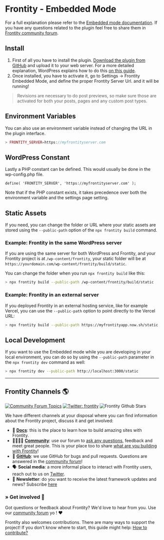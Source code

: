 # Frontity - Embedded Mode

For a full explanation please refer to the [Embedded mode documentation](https://api.frontity.org/frontity-plugins/embedded-mode). If you have any questions related to the plugin feel free to share them in [Frontity community forum](https://community.frontity.org/).

## Install

1. First of all you have to install the plugin. [Download the plugin from GitHub](https://github.com/frontity/frontity-embedded/archive/refs/heads/master.zip) and upload it to your web server. For a more detailed explanation, WordPress explains how to do this [on this guide](https://wordpress.org/support/article/managing-plugins/#manual-plugin-installation).
2. Once installed, you have to activate it, go to Settings -> Frontity Embedded Mode, and define the proper Frontity Server Url. and it will be running!

> Revisions are necessary to do post previews, so make sure those are activated for both your posts, pages and any custom post types.

## Environment Variables

You can also use an environment variable instead of changing the URL in the plugin interface.

```php
> FRONTITY_SERVER=https://myfrontityserver.com
```

## WordPress Constant

Lastly a PHP constant can be defined. This would usually be done in the wp-config.php file.

```
define( 'FRONTITY_SERVER', 'https://myfrontityserver.com' );
```

Note that if the PHP constant exists, it takes precedence over both the environment variable and the settings page setting.

## Static Assets

If you need, you can change the folder or URL where your static assets are stored using the `--public-path` option of the `npx frontity build` command.

### Example: Frontity in the same WordPress server

If you are using the same server for both WordPress and Frontity, and your Frontity project is at `/wp-content/frontity`, your static folder will be at `https://yourdomain.com/wp-content/frontity/build/static`.

You can change the folder when you run `npx frontity build` like this:

```bash
> npx frontity build --public-path /wp-content/frontity/build/static
```

### Example: Frontity in an external server

If you deployed Frontity in an external hosting service, like for example Vercel, you can use the `--public-path` option to point directly to the Vercel URL:

```bash
> npx frontity build --public-path https://myfrontityapp.now.sh/static
```

## Local Development

If you want to use the Embedded mode while you are developing in your local environment, you can do so by using the `--public-path` parameter in the `npx frontity dev` command as well:

```bash
> npx frontity dev --public-path http://localhost:3000/static
```

---

## Frontity Channels 🌎

[![Community Forum Topics](https://img.shields.io/discourse/topics?color=blue&label=community%20forum&server=https%3A%2F%2Fcommunity.frontity.org%2F)](https://community.frontity.org/) [![Twitter: frontity](https://img.shields.io/twitter/follow/frontity.svg?style=social)](https://twitter.com/frontity) ![Frontity Github Stars](https://img.shields.io/github/stars/frontity/frontity?style=social)

We have different channels at your disposal where you can find information about the Frontity project, discuss it and get involved:

- 📖 **[Docs](https://docs.frontity.org)**: this is the place to learn how to build amazing sites with Frontity.
- 👨‍👩‍👧‍👦 **[Community](https://community.frontity.org/)**: use our forum to [ask any questions](https://community.frontity.org/c/dev-talk-questions), feedback and meet great people. This is your place too to share [what are you building with Frontity](https://community.frontity.org/c/community/showcases/19)!
- 🐞 **[GitHub](https://github.com/frontity)**: we use GitHub for bugs and pull requests. Questions are answered in the [community forum](https://community.frontity.org/)!
- 🗣 **Social media**: a more informal place to interact with Frontity users, reach out to us on [Twitter](https://twitter.com/frontity).
- 💌 **Newsletter**: do you want to receive the latest framework updates and news? Subscribe [here](https://frontity.org/)

### » Get involved 🤗

Got questions or feedback about Frontity? We'd love to hear from you. Use our [community forum](https://community.frontity.org) yo ! ❤️

Frontity also welcomes contributions. There are many ways to support the project! If you don't know where to start, this guide might help: [How to contribute?](https://docs.frontity.org/contributing/how-to-contribute)
